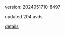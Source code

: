 version: 2024051710-8497

updated 204 avds

[details](https://github.com/0x74f917491bfa7ebfa379/ali_avd_db/blob/master/change_log/2024/05/17/10/8497.txt)